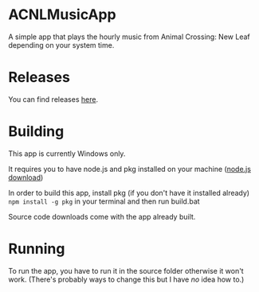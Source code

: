# ACNLMusicApp
A simple app that plays the hourly music from Animal Crossing: New Leaf depending on your system time.


# Releases

You can find releases [here](https://github.com/DaniLionn/ACNLMusicApp/releases/tag/release).

# Building
This app is currently Windows only.

It requires you to have node.js and pkg installed on your machine ([node.js download](https://nodejs.org/en/download))

In order to build this app, install pkg (if you don't have it installed already) ```npm install -g pkg``` in your terminal and then run build.bat

Source code downloads come with the app already built.

# Running
To run the app, you have to run it in the source folder otherwise it won't work. (There's probably ways to change this but I have *no* idea how to.)
